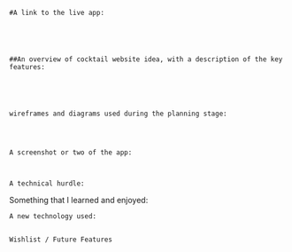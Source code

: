 
    #A link to the live app:




    
    ##An overview of cocktail website idea, with a description of the key features:




    
    wireframes and diagrams used during the planning stage:



    
    A screenshot or two of the app: 
    

    
    A technical hurdle:





    
   Something that I learned and enjoyed:





    
    A new technology used:

    
    Wishlist / Future Features
